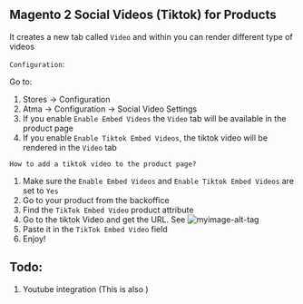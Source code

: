 ## Magento 2 Social Videos (Tiktok) for Products

It creates a new tab called `Video` and within you can render different type of videos

`Configuration`:

Go to:
1. Stores -> Configuration
2. Atma -> Configuration -> Social Video Settings
3. If you enable `Enable Embed Videos` the `Video` tab will be available in the product page
4. If you enable `Enable Tiktok Embed Videos`, the tiktok video will be rendered in the `Video` tab

`How to add a tiktok video to the product page?`
1. Make sure the `Enable Embed Videos` and `Enable Tiktok Embed Videos` are set to `Yes`
2. Go to your product from the backoffice
3. Find the `TikTok Embed Video` product attribute
4. Go to the tiktok Video and get the URL. See ![myimage-alt-tag](https://i.imgur.com/ybD6cAL.png)
5. Paste it in the `TikTok Embed Video` field
6. Enjoy!



## Todo:
1. Youtube integration (This is also )
